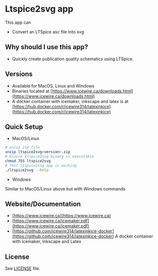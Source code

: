 Ltspice2svg app
======================

This app can

- Convert an LTSpice asc file into svg

Why should I use this app?
-----
- Quickly create publication quality schematics using LTSpice. 


Versions
--------
- Available for MacOS, Linux and Windows
- Binaries located at [https://www.icewire.ca/downloads.html](https://www.icewire.ca/downloads.html)
- A docker container with icemaker, inkscape and latex is at [https://hub.docker.com/r/icewire314/latexinkice](https://hub.docker.com/r/icewire314/latexinkice)

Quick Setup
-----------

- MacOS/Linux

```bash
# unzip zip file
unzip ltspice2svg<version>.zip
# Ensure ltspice2svg binary is executable
chmod 755 ltspice2svg
# Test ltspice2svg app is working
./ltspice2svg --help
```

- Windows

Similar to MacOS/Linux above but with Windows commands

Website/Documentation
-------------
- [https://www.icewire.ca](https://www.icewire.ca)
- [https://www.icewire.ca/icemaker.pdf](https://www.icewire.ca/icemaker.pdf)
- [https://github.com/icewire314/latexinkice-docker](https://github.com/icewire314/latexinkice-docker) A docker container with icemaker, Inkscape and Latex

License
-------

See [LICENSE](LICENSE) file.

